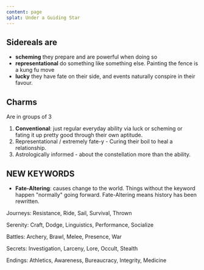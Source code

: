 ```yaml
---
content: page
splat: Under a Guiding Star
---
```


## Sidereals are

* **scheming** they prepare and are powerful when doing so
* **representational** do something like something else. Painting the fence is a kung fu move
* **lucky** they have fate on their side, and events naturally conspire in their favour.



## Charms

Are in groups of 3

1. **__Conventional__**: just regular everyday ability via luck or scheming or fating it up pretty good through their own aptitude.
2. Representational / extremely fate-y - Curing their boil to heal a relationship.
3. Astrologically informed - about the constellation more than the ability.


## NEW KEYWORDS

* **Fate-Altering**: causes change to the world. Things without the keyword happen "normally" going forward. Fate-Altering means history has been rewritten.

Journeys: Resistance, Ride, Sail, Survival, Thrown

Serenity: Craft, Dodge, Linguistics, Performance, Socialize

Battles: Archery, Brawl, Melee, Presence, War

Secrets: Investigation, Larceny, Lore, Occult, Stealth

Endings: Athletics, Awareness, Bureaucracy, Integrity, Medicine
